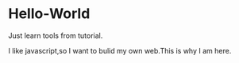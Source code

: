 # Hello-World
Just learn tools from tutorial.

I like javascript,so I want to bulid my own web.This is why I am here.
